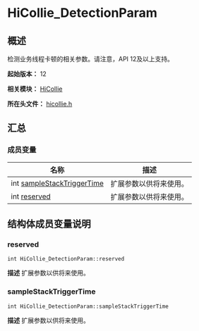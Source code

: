 # HiCollie_DetectionParam


## 概述

检测业务线程卡顿的相关参数。请注意，API 12及以上支持。

**起始版本：** 12

**相关模块：** [HiCollie](_hi_collie.md)

**所在头文件：** [hicollie.h](hicollie_8h.md)

## 汇总


### 成员变量

| 名称 | 描述 | 
| -------- | -------- |
| int [sampleStackTriggerTime](#samplestacktriggertime) | 扩展参数以供将来使用。  | 
| int [reserved](#reserved) | 扩展参数以供将来使用。  | 


## 结构体成员变量说明


### reserved

```
int HiCollie_DetectionParam::reserved
```
**描述**
扩展参数以供将来使用。


### sampleStackTriggerTime

```
int HiCollie_DetectionParam::sampleStackTriggerTime
```
**描述**
扩展参数以供将来使用。
